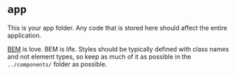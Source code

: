 # `app`

This is your app folder. Any code that is stored here should affect the entire application.

[BEM](https://seesparkbox.com/foundry/bem_by_example) is love. BEM is life. Styles should be typically defined with class names and not element types, so keep as much of it as possible in the `../components/` folder as possible.
